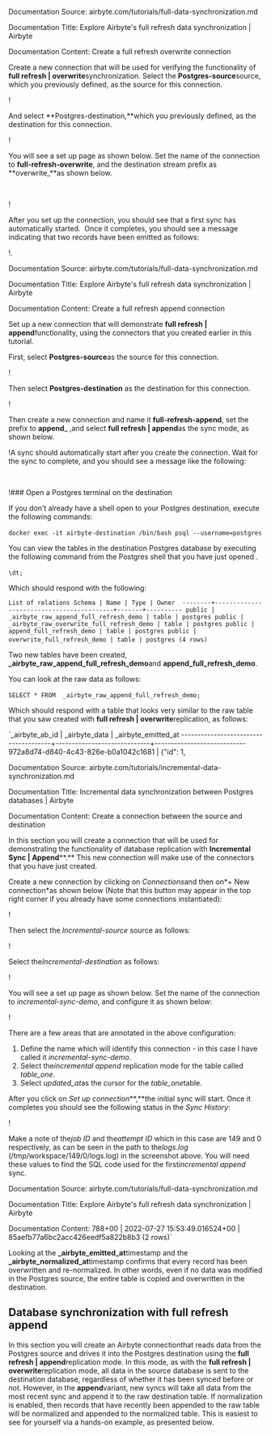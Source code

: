 Documentation Source:
airbyte.com/tutorials/full-data-synchronization.md

Documentation Title:
Explore Airbyte's full refresh data synchronization | Airbyte

Documentation Content:
Create a full refresh overwrite connection

Create a new connection that will be used for verifying the functionality of **full refresh | overwrite**synchronization. Select the **Postgres-source**source, which you previously defined, as the source for this connection.

!‍

And select **Postgres-destination,**which you previously defined, as the destination for this connection.

!‍

You will see a set up page as shown below. Set the name of the connection to **full-refresh-overwrite**, and the destination stream prefix as **overwrite\_**as shown below.

‍

!‍

After you set up the connection, you should see that a first sync has automatically started.  Once it completes, you should see a message indicating that two records have been emitted as follows:

!.



Documentation Source:
airbyte.com/tutorials/full-data-synchronization.md

Documentation Title:
Explore Airbyte's full refresh data synchronization | Airbyte

Documentation Content:
Create a full refresh append connection

Set up a new connection that will demonstrate **full refresh | append**functionality, using the connectors that you created earlier in this tutorial.

First, select **Postgres-source**as the source for this connection.

!‍

Then select **Postgres-destination** as the destination for this connection.

!‍

Then create a new connection and name it **full-refresh-append**, set the prefix to **append**\_ ,and select **full refresh | append**as the sync mode, as shown below.

!A sync should automatically start after you create the connection. Wait for the sync to complete, and you should see a message like the following: 

‍

!### Open a Postgres terminal on the destination

If you don’t already have a shell open to your Postgres destination, execute the following commands:

`docker exec -it airbyte-destination /bin/bash
psql --username=postgres`‍

You can view the tables in the destination Postgres database by executing the following command from the Postgres shell that you have just opened . 

`\dt;`‍

Which should respond with the following: 

`List of relations
 Schema | Name | Type | Owner 
--------+------------------------------------------+-------+----------
 public | _airbyte_raw_append_full_refresh_demo | table | postgres
 public | _airbyte_raw_overwrite_full_refresh_demo | table | postgres
 public | append_full_refresh_demo | table | postgres
 public | overwrite_full_refresh_demo | table | postgres
(4 rows)`‍

Two new tables have been created, **\_airbyte\_raw\_append\_full\_refresh\_demo**and **append\_full\_refresh\_demo**. 

You can look at the raw data as follows:

`SELECT * FROM  _airbyte_raw_append_full_refresh_demo;`‍

Which should respond with a table that looks very similar to the raw table that you saw created with **full refresh | overwrite**replication, as follows: 

`_airbyte_ab_id | _airbyte_data | _airbyte_emitted_at 
--------------------------------------+-----------------------------+----------------------------
 972a8d74-d840-4c43-826e-b0a1042c1681 | {"id": 1,



Documentation Source:
airbyte.com/tutorials/incremental-data-synchronization.md

Documentation Title:
Incremental data synchronization between Postgres databases | Airbyte

Documentation Content:
Create a connection between the source and destination

In this section you will create a connection that will be used for demonstrating the functionality of database replication with **Incremental Sync | Append****.** This new connection will make use of the connectors that you have just created. 

Create a new connection by clicking on *Connections*and then on*+ New connection*as shown below (Note that this button may appear in the top right corner if you already have some connections instantiated):

!‍

Then select the *Incremental-source* source as follows:

!‍

Select the*Incremental-destination* as follows:

!‍

You will see a set up page as shown below. Set the name of the connection to *incremental-sync-demo*, and configure it as shown below:

!‍

There are a few areas that are annotated in the above configuration:

1. Define the name which will identify this connection - in this case I have called it *incremental-sync-demo*.
2. Select the*incremental append* replication mode for the table called *table\_one*.
3. Select *updated\_at*as the cursor for the *table\_one*table.

After you click on *Set up connection***,**the initial sync will start. Once it completes you should see the following status in the *Sync History*:

!‍

Make a note of the*job ID* and the*attempt ID* which in this case are 149 and 0 respectively, as can be seen in the path to the*logs.log* (/tmp/workspace/149/0/logs.log) in the screenshot above. You will need these values to find the SQL code used for the first*incremental append* sync.



Documentation Source:
airbyte.com/tutorials/full-data-synchronization.md

Documentation Title:
Explore Airbyte's full refresh data synchronization | Airbyte

Documentation Content:
788+00 | 2022-07-27 15:53:49.016524+00 | 85aefb77a6bc2acc426eedf5a822b8b3
(2 rows)`‍

Looking at the **\_airbyte\_emitted\_at**timestamp and the **\_airbyte\_normalized\_at**timestamp confirms that every record has been overwritten and re-normalized. In other words, even if no data was modified in the Postgres source, the entire table is copied and overwritten in the destination. 

Database synchronization with full refresh append
-------------------------------------------------

In this section you will create an Airbyte connectionthat reads data from the Postgres source and drives it into the Postgres destination using the **full refresh | append**replication mode. In this mode, as with the **full refresh | overwrite**replication mode, all data in the source database is sent to the destination database, regardless of whether it has been synced before or not. However, in the **append**variant, new syncs will take all data from the most recent sync and append it to the raw destination table. If normalization is enabled, then records that have recently been appended to the raw table will be normalized and appended to the normalized table. This is easiest to see for yourself via a hands-on example, as presented below.



